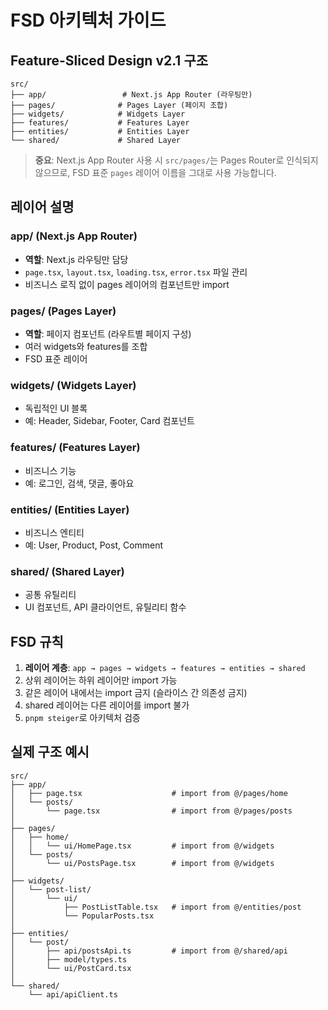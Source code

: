 # FSD 아키텍처 가이드

## Feature-Sliced Design v2.1 구조

```
src/
├── app/                 # Next.js App Router (라우팅만)
├── pages/              # Pages Layer (페이지 조합)
├── widgets/            # Widgets Layer
├── features/           # Features Layer
├── entities/           # Entities Layer
└── shared/             # Shared Layer
```

> **중요**: Next.js App Router 사용 시 `src/pages/`는 Pages Router로 인식되지 않으므로, FSD 표준 `pages` 레이어 이름을 그대로 사용 가능합니다.

## 레이어 설명

### app/ (Next.js App Router)
- **역할**: Next.js 라우팅만 담당
- `page.tsx`, `layout.tsx`, `loading.tsx`, `error.tsx` 파일 관리
- 비즈니스 로직 없이 pages 레이어의 컴포넌트만 import

### pages/ (Pages Layer)
- **역할**: 페이지 컴포넌트 (라우트별 페이지 구성)
- 여러 widgets와 features를 조합
- FSD 표준 레이어

### widgets/ (Widgets Layer)
- 독립적인 UI 블록
- 예: Header, Sidebar, Footer, Card 컴포넌트

### features/ (Features Layer)
- 비즈니스 기능
- 예: 로그인, 검색, 댓글, 좋아요

### entities/ (Entities Layer)
- 비즈니스 엔티티
- 예: User, Product, Post, Comment

### shared/ (Shared Layer)
- 공통 유틸리티
- UI 컴포넌트, API 클라이언트, 유틸리티 함수

## FSD 규칙

1. **레이어 계층**: `app → pages → widgets → features → entities → shared`
2. 상위 레이어는 하위 레이어만 import 가능
3. 같은 레이어 내에서는 import 금지 (슬라이스 간 의존성 금지)
4. shared 레이어는 다른 레이어를 import 불가
5. `pnpm steiger`로 아키텍처 검증

## 실제 구조 예시

```
src/
├── app/
│   ├── page.tsx                    # import from @/pages/home
│   └── posts/
│       └── page.tsx                # import from @/pages/posts
│
├── pages/
│   ├── home/
│   │   └── ui/HomePage.tsx         # import from @/widgets
│   └── posts/
│       └── ui/PostsPage.tsx        # import from @/widgets
│
├── widgets/
│   └── post-list/
│       └── ui/
│           ├── PostListTable.tsx   # import from @/entities/post
│           └── PopularPosts.tsx
│
├── entities/
│   └── post/
│       ├── api/postsApi.ts         # import from @/shared/api
│       ├── model/types.ts
│       └── ui/PostCard.tsx
│
└── shared/
    └── api/apiClient.ts
```
